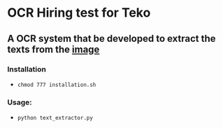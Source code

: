 # OCR Hiring test for Teko
## A OCR system that be developed to extract the texts from the [image](https://github.com/t3min4l/ocr/blob/master/20000-leagues-006.jpg)
### Installation
- ```chmod 777 installation.sh```
### Usage:
- ```python text_extractor.py```
